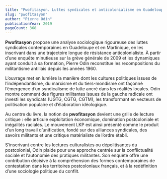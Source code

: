 ```yaml
---
title: "Pwofitasyon. Luttes syndicales et anticolonialisme en Guadeloupe et en Martinique"
slug: "pwofitasyon"
author: "Pierre Odin"
publicationYear: 2019
pageCount: 368
---
```


**Pwofitasyon** propose une analyse sociologique rigoureuse des luttes syndicales contemporaines en Guadeloupe et en Martinique, en les inscrivant dans une trajectoire longue de résistance anticolonialiste. À partir d’une enquête minutieuse sur la grève générale de 2009 et les dynamiques ayant conduit à sa formation, Pierre Odin reconstitue les recompositions du militantisme antillais depuis les années 1960.

L’ouvrage met en lumière la manière dont les cultures politiques issues de l’indépendantisme, du marxisme et du tiers-mondisme ont façonné l’émergence d’un syndicalisme de lutte ancré dans les réalités locales. Odin montre comment des figures militantes issues de la gauche radicale ont investi les syndicats (UGTG, CGTG, CGTM), les transformant en vecteurs de politisation populaire et d’élaboration idéologique.

Au centre du livre, la notion de **pwofitasyon** devient une grille de lecture critique : elle articule exploitation économique, domination postcoloniale et inégalités raciales. Le mouvement LKP est ainsi présenté comme le produit d’un long travail d’unification, fondé sur des alliances syndicales, des savoirs militants et une critique matérialiste de l’ordre établi.

S’inscrivant contre les lectures culturalistes ou dépolitisantes du postcolonial, Odin plaide pour une approche centrée sur la conflictualité sociale et l’autonomie des pratiques militantes. Son enquête offre une contribution décisive à la compréhension des formes contemporaines de contestation dans les territoires postcoloniaux français, et à la redéfinition d’une sociologie politique du conflit.
